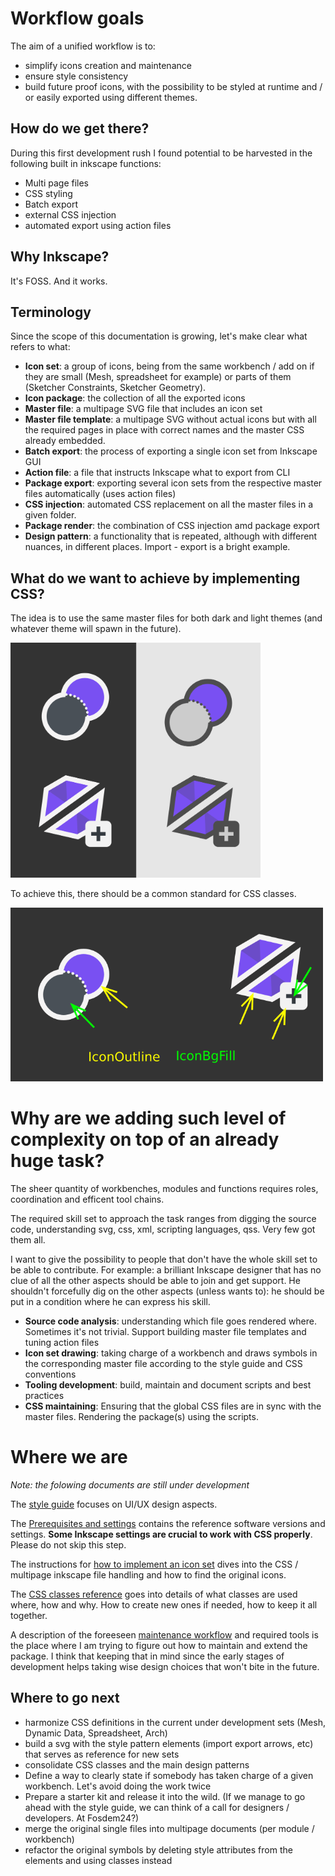 # Workflow goals

The aim of a unified workflow is to:

- simplify icons creation and maintenance
- ensure style consistency
- build future proof icons, with the possibility to be styled at runtime and / or easily exported using different themes.

## How do we get there?

During this first development rush I found potential to be harvested in the following built in inkscape functions:

- Multi page files
- CSS styling
- Batch export
- external CSS injection
- automated export using action files

## Why Inkscape?
It's FOSS. And it works.

## Terminology
Since the scope of this documentation is growing, let's make clear what refers to what:

- **Icon set**: a group of icons, being from the same workbench / add on if they are small (Mesh, spreadsheet for example) or parts of them (Sketcher Constraints, Sketcher Geometry).
- **Icon package**: the collection of all the exported icons
- **Master file**: a multipage SVG file that includes an icon set
- **Master file template**: a multipage SVG without actual icons but with all the required pages in place with correct names and the master CSS already embedded.
- **Batch export**: the process of exporting a single icon set from Inkscape GUI
- **Action file**: a file that instructs Inkscape what to export from CLI
- **Package export**: exporting several icon sets from the respective master files automatically (uses action files)
- **CSS injection**: automated CSS replacement on all the master files in a given folder.
- **Package render**: the combination of CSS injection amd package export
- **Design pattern**: a functionality that is repeated, although with different nuances, in different places. Import - export is a bright example. 

## What do we want to achieve by implementing CSS?

The idea is to use the same master files for both dark and light themes (and whatever theme will spawn in the future).

<img src="https://github.com/GentlemanRider/FreeCAD-Flat-Icons/blob/wip_GR_newIcons/Workflow/Images/DarkVsLightGoal.png" alt="dark vs light" style="width:400px;"/>

To achieve this, there should be a common standard for CSS classes. 

<img src="https://github.com/GentlemanRider/FreeCAD-Flat-Icons/blob/wip_GR_newIcons/Workflow/Images/DarkVsLightClasses.png" alt="dark vs light classes" style="width:500px;"/>

# Why are we adding such level of complexity on top of an already huge task?

The sheer quantity of workbenches, modules and functions requires roles, coordination and efficent tool chains. 

The required skill set to approach the task ranges from digging the source code, understanding svg, css, xml, scripting languages, qss. Very few got them all.

I want to give the possibility to people that don't have the whole skill set to be able to contribute. For example: a brilliant Inkscape designer that has no clue of all the other aspects should be able to join and get support. He shouldn't forcefully dig on the other aspects (unless wants to): he should be put in a condition where he can express his skill.

- **Source code analysis**: understanding which file goes rendered where. Sometimes it's not trivial. Support building master file templates and tuning action files
- **Icon set drawing**: taking charge of a workbench and draws symbols in the corresponding master file according to the style guide and CSS conventions
- **Tooling development**: build, maintain and document scripts and best practices
- **CSS maintaining**: Ensuring that the global CSS files are in sync with the master files. Rendering the package(s) using the scripts. 

# Where we are

*Note: the folowing documents are still under development*

The [style guide](https://github.com/GentlemanRider/FreeCAD-Flat-Icons/blob/wip_GR_newIcons/Workflow/StyleGuide.md) focuses on UI/UX design aspects.

The [Prerequisites and settings](https://github.com/GentlemanRider/FreeCAD-Flat-Icons/blob/wip_GR_newIcons/Workflow/PrerequisitesAndSettings.md) contains the reference software versions and settings. __Some Inkscape settings are crucial to work with CSS properly__. Please do not skip this step.

The instructions for [how to implement an icon set](https://github.com/GentlemanRider/FreeCAD-Flat-Icons/blob/wip_GR_newIcons/Workflow/CreatePackage.md) dives into the CSS / multipage inkscape file handling and how to find the original icons.

The [CSS classes reference](https://github.com/GentlemanRider/FreeCAD-Flat-Icons/blob/wip_GR_newIcons/Workflow/CssClasses.md) goes into details of what classes are used where, how and why. How to create new ones if needed, how to keep it all together.

A description of the foreeseen [maintenance workflow](https://github.com/GentlemanRider/FreeCAD-Flat-Icons/blob/wip_GR_newIcons/Workflow/WorkflowPlan.md) and required tools is the place where I am trying to figure out how to maintain and extend the package. I think that keeping that in mind since the early stages of development helps taking wise design choices that won't bite in the future.

## Where to go next

- harmonize CSS definitions in the current under development sets (Mesh, Dynamic Data, Spreadsheet, Arch)
- build a svg with the style pattern elements (import export arrows, etc) that serves as reference for new sets
- consolidate CSS classes and the main design patterns
- Define a way to clearly state if somebody has taken charge of a given workbench. Let's avoid doing the work twice
- Prepare a starter kit and release it into the wild. (If we manage to go ahead with the style guide, we can think of a call for designers / developers. At Fosdem24?)
- merge the original single files into multipage documents (per module / workbench)
- refactor the original symbols by deleting style attributes from the elements and using classes instead



